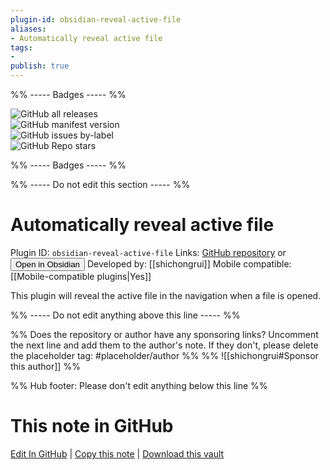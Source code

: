 ```yaml
---
plugin-id: obsidian-reveal-active-file
aliases:
- Automatically reveal active file
tags: 
- 
publish: true
---
```


%% ----- Badges ----- %%

![GitHub all releases](https://img.shields.io/github/downloads/shichongrui/obsidian-reveal-active-file/total?color=573E7A&logo=github&style=for-the-badge)   
![GitHub manifest version](https://img.shields.io/github/manifest-json/v/shichongrui/obsidian-reveal-active-file?color=573E7A&logo=github&style=for-the-badge)   
![GitHub issues by-label](https://img.shields.io/github/issues/shichongrui/obsidian-reveal-active-file/help%20wanted?color=573E7A&logo=github&style=for-the-badge)   
![GitHub Repo stars](https://img.shields.io/github/stars/shichongrui/obsidian-reveal-active-file?color=573E7A&logo=github&style=for-the-badge)

%% ----- Badges ----- %%

%% ----- Do not edit this section ----- %%

# Automatically reveal active file

Plugin ID: `obsidian-reveal-active-file`
Links: [GitHub repository](https://github.com/shichongrui/obsidian-reveal-active-file) or [<button id=HH>Open in Obsidian</button>](obsidian://goto-plugin?id=obsidian-reveal-active-file)
Developed by: [[shichongrui]]
Mobile compatible: [[Mobile-compatible plugins|Yes]]

This plugin will reveal the active file in the navigation when a file is opened.

%% ----- Do not edit anything above this line ----- %% 

%% Does the repository or author have any sponsoring links? Uncomment the next line and add them to the author's note. If they don't, please delete the placeholder tag: #placeholder/author %%
%% ![[shichongrui#Sponsor this author]] %%

%% Hub footer: Please don't edit anything below this line %%

# This note in GitHub

<span class="git-footer">[Edit In GitHub](https://github.dev/obsidian-community/obsidian-hub/blob/main/02%20-%20Community%20Expansions/02.05%20All%20Community%20Expansions/Plugins/obsidian-reveal-active-file.md "git-hub-edit-note") | [Copy this note](https://raw.githubusercontent.com/obsidian-community/obsidian-hub/main/02%20-%20Community%20Expansions/02.05%20All%20Community%20Expansions/Plugins/obsidian-reveal-active-file.md "git-hub-copy-note") | [Download this vault](https://github.com/obsidian-community/obsidian-hub/archive/refs/heads/main.zip "git-hub-download-vault") </span>
